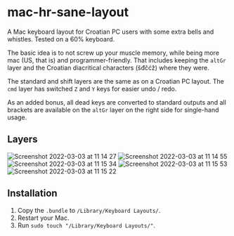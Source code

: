 # mac-hr-sane-layout
A Mac keyboard layout for Croatian PC users with some extra bells and whistles. Tested on a 60% keyboard.

The basic idea is to not screw up your muscle memory, while being more mac (US, that is) and programmer-friendly.
That includes keeping the `altGr` layer and the Croatian diacritical characters (šđčćž) where they were.

The standard and shift layers are the same as on a Croatian PC layout. The `cmd` layer has switched `Z` and `Y` keys for easier undo / redo.

As an added bonus, all dead keys are converted to standard outputs and all brackets are available on the `altGr` layer on the right side for single-hand usage.

## Layers
![Screenshot 2022-03-03 at 11 14 27](https://user-images.githubusercontent.com/2827047/156544598-9207290d-426d-46ef-a3c7-2902ff113241.png)
![Screenshot 2022-03-03 at 11 14 55](https://user-images.githubusercontent.com/2827047/156544620-3750c85e-af49-4a9f-a9a4-113f1d45fd3b.png)
![Screenshot 2022-03-03 at 11 15 34](https://user-images.githubusercontent.com/2827047/156544645-259fb732-fd3d-41ff-93a4-ed6dca5b8bbd.png)
![Screenshot 2022-03-03 at 11 15 53](https://user-images.githubusercontent.com/2827047/156544672-a87c4de5-8d30-4ae3-99db-44cbcede16ad.png)
![Screenshot 2022-03-03 at 11 15 22](https://user-images.githubusercontent.com/2827047/156544680-3dcdb4c4-8730-46c0-bb32-1976f04d1853.png)


## Installation

1. Copy the `.bundle` to `/Library/Keyboard Layouts/`.
2. Restart your Mac.
3. Run `sudo touch "/Library/Keyboard Layouts/"`.
